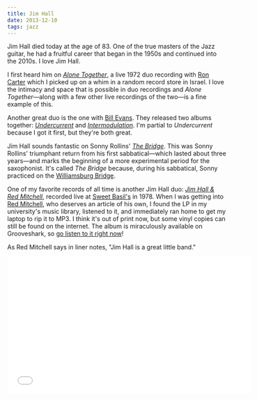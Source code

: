 ```yaml
---
title: Jim Hall
date: 2013-12-10
tags: jazz
---
```


Jim Hall died today at the age of 83. One of the true masters of the Jazz guitar, he had a fruitful career that began in the 1950s and continued into the 2010s. I love Jim Hall. 

I first heard him on *[Alone Together][3821-001]*, a live 1972 duo recording with [Ron Carter][3821-002] which I picked up on a whim in a random record store in Israel. I love the intimacy and space that is possible in duo recordings and *Alone Together*—along with a few other live recordings of the two—is a fine example of this. 

Another great duo is the one with [Bill Evans][3821-003]. They released two albums together: *[Undercurrent][3821-004]* and *[Intermodulation][3821-005]*. I'm partial to *Undercurrent* because I got it first, but they're both great. 

Jim Hall sounds fantastic on Sonny Rollins' *[The Bridge][3821-006]*. This was Sonny Rollins' triumphant return from his first sabbatical—which lasted about three years—and marks the beginning of a more experimental period for the saxophonist. It's called *The Bridge* because, during his sabbatical, Sonny practiced on the [Williamsburg Bridge][3821-007].

One of my favorite records of all time is another Jim Hall duo: *[Jim Hall & Red Mitchell](http://www.discogs.com/Jim-Hall-Red-Mitchell-Jim-Hall-Red-Mitchell/release/2634844)*, recorded live at [Sweet Basil's](http://en.wikipedia.org/wiki/Sweet_Basil_Jazz_Club) in 1978. When I was getting into [Red Mitchell](http://www.redmitchell.com/redm/biography), who deserves an article of his own, I found the LP in my university's music library, listened to it, and immediately ran home to get my laptop to rip it to MP3. I think it's out of print now, but some vinyl copies can still be found on the internet. The album is miraculously available on Grooveshark, so [go listen to it right now](http://grooveshark.com/#!/profile/Jim+Hall+and+Red+Mitchell/24285357)! 

As Red Mitchell says in liner notes, "Jim Hall is a great little band."

<div class="fitvids"><iframe width="560" height="315" src="//www.youtube.com/embed/a9Jvst3madw?rel=0" frameborder="0" allowfullscreen></iframe></div>



[3821-001]: http://www.amazon.com/gp/product/B000000YQ3/ref=as_li_ss_tl?ie=UTF8&camp=1789&creative=390957&creativeASIN=B000000YQ3&linkCode=as2&tag=nadavis-20
[3821-002]: http://en.wikipedia.org/wiki/Ron_Carter
[3821-003]: http://en.wikipedia.org/wiki/Bill_Evans
[3821-004]: http://www.amazon.com/gp/product/B0000691U0/ref=as_li_ss_tl?ie=UTF8&camp=1789&creative=390957&creativeASIN=B0000691U0&linkCode=as2&tag=nadavis-20
[3821-005]: http://www.amazon.com/gp/product/B00000476A/ref=as_li_ss_tl?ie=UTF8&camp=1789&creative=390957&creativeASIN=B00000476A&linkCode=as2&tag=nadavis-20
[3821-006]: http://www.amazon.com/gp/product/B00009PJRN/ref=as_li_ss_tl?ie=UTF8&camp=1789&creative=390957&creativeASIN=B00009PJRN&linkCode=as2&tag=nadavis-20
[3821-007]: http://en.wikipedia.org/wiki/Williamsburg_Bridge